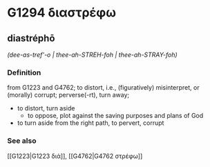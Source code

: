 # G1294 διαστρέφω

## diastréphō

_(dee-as-tref'-o | thee-ah-STREH-foh | thee-ah-STRAY-foh)_

### Definition

from G1223 and G4762; to distort, i.e., (figuratively) misinterpret, or (morally) corrupt; perverse(-rt), turn away; 

- to distort, turn aside
  - to oppose, plot against the saving purposes and plans of God
- to turn aside from the right path, to pervert, corrupt

### See also

[[G1223|G1223 διά]], [[G4762|G4762 στρέφω]]
